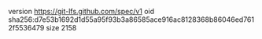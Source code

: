 version https://git-lfs.github.com/spec/v1
oid sha256:d7e53b1692d1d55a95f93b3a86585ace916ac8128368b86046ed7612f5536479
size 2158
